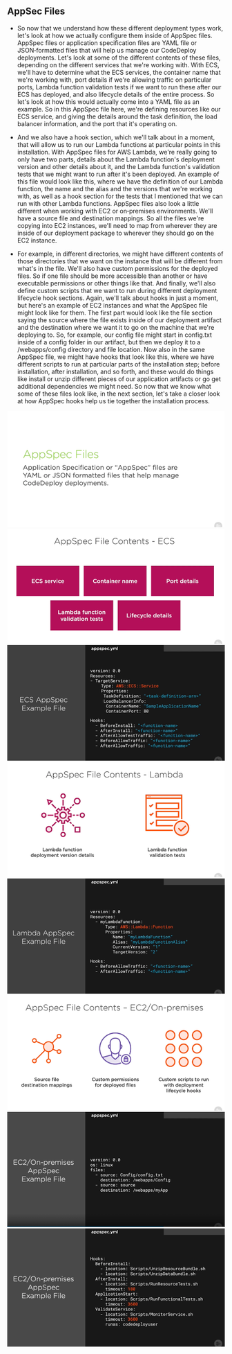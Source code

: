 ## AppSec Files #

- So now that we understand how these different deployment types work, let's look at how we actually configure them inside of AppSpec files. AppSpec files or application specification files are YAML file or JSON‑formatted files that will help us manage our CodeDeploy deployments. Let's look at some of the different contents of these files, depending on the different services that we're working with. With ECS, we'll have to determine what the ECS services, the container name that we're working with, port details if we're allowing traffic on particular ports, Lambda function validation tests if we want to run these after our ECS has deployed, and also lifecycle details of the entire process. So let's look at how this would actually come into a YAML file as an example. So in this AppSpec file here, we're defining resources like our ECS service, and giving the details around the task definition, the load balancer information, and the port that it's operating on. 

- And we also have a hook section, which we'll talk about in a moment, that will allow us to run our Lambda functions at particular points in this installation. With AppSpec files for AWS Lambda, we're really going to only have two parts, details about the Lambda function's deployment version and other details about it, and the Lambda function's validation tests that we might want to run after it's been deployed. An example of this file would look like this, where we have the definition of our Lambda function, the name and the alias and the versions that we're working with, as well as a hook section for the tests that I mentioned that we can run with other Lambda functions. AppSpec files also look a little different when working with EC2 or on‑premises environments. We'll have a source file and destination mappings. So all the files we're copying into EC2 instances, we'll need to map from wherever they are inside of our deployment package to wherever they should go on the EC2 instance. 

- For example, in different directories, we might have different contents of those directories that we want on the instance that will be different from what's in the file. We'll also have custom permissions for the deployed files. So if one file should be more accessible than another or have executable permissions or other things like that. And finally, we'll also define custom scripts that we want to run during different deployment lifecycle hook sections. Again, we'll talk about hooks in just a moment, but here's an example of EC2 instances and what the AppSpec file might look like for them. The first part would look like the file section saying the source where the file exists inside of our deployment artifact and the destination where we want it to go on the machine that we're deploying to. So, for example, our config file might start in config.txt inside of a config folder in our artifact, but then we deploy it to a /webapps/config directory and file location. Now also in the same AppSpec file, we might have hooks that look like this, where we have different scripts to run at particular parts of the installation step; before installation, after installation, and so forth, and these would do things like install or unzip different pieces of our application artifacts or go get additional dependencies we might need. So now that we know what some of these files look like, in the next section, let's take a closer look at how AppSpec hooks help us tie together the installation process.

<img src="img/img1.png"/>

<img src="img/img2.png"/>

<img src="img/img3.png"/>

<img src="img/img4.png"/>

<img src="img/img5.png"/>

<img src="img/img6.png"/>

<img src="img/img7.png"/>

<img src="img/img8.png"/>
